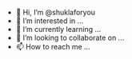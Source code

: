 - 👋 Hi, I’m @shuklaforyou
- 👀 I’m interested in ...
- 🌱 I’m currently learning ...
- 💞️ I’m looking to collaborate on ...
- 📫 How to reach me ...

<!---
shuklaforyou/shuklaforyou is a ✨ special ✨ repository because its `README.md` (this file) appears on your GitHub profile.
You can click the Preview link to take a look at your changes.
--->
